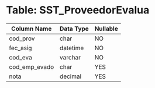 # Table: SST_ProveedorEvalua

| Column Name | Data Type | Nullable |
|-------------|-----------|----------|
| cod_prov | char | NO |
| fec_asig | datetime | NO |
| cod_eva | varchar | NO |
| cod_emp_evado | char | YES |
| nota | decimal | YES |
